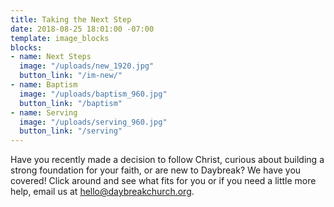```yaml
---
title: Taking the Next Step
date: 2018-08-25 18:01:00 -07:00
template: image_blocks
blocks:
- name: Next Steps
  image: "/uploads/new_1920.jpg"
  button_link: "/im-new/"
- name: Baptism
  image: "/uploads/baptism_960.jpg"
  button_link: "/baptism"
- name: Serving
  image: "/uploads/serving_960.jpg"
  button_link: "/serving"
---
```


Have you recently made a decision to follow Christ, curious about building a strong foundation for your faith, or are new to Daybreak? We have you covered! Click around and see what fits for you or if you need a little more help, email us at [hello@daybreakchurch.org](mailto:hello@daybreakchurch.org).
